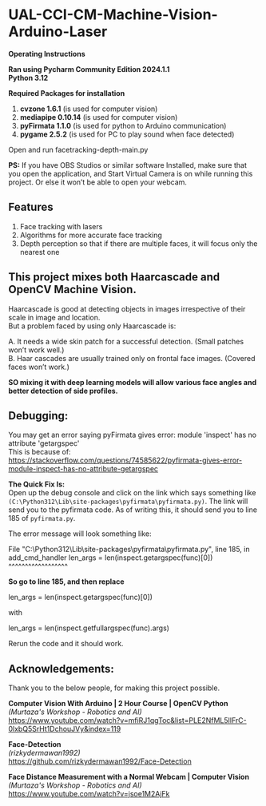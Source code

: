 # UAL-CCI-CM-Machine-Vision-Arduino-Laser

**Operating Instructions**

**Ran using Pycharm Community Edition 2024.1.1**  
**Python 3.12**

**Required Packages for installation**
1. **cvzone 1.6.1** (is used for computer vision)
2. **mediapipe 0.10.14** (is used for computer vision)
3. **pyFirmata 1.1.0** (is used for python to Arduino communication)
4. **pygame 2.5.2** (is used for PC to play sound when face detected)

Open and run facetracking-depth-main.py

**PS:** If you have OBS Studios or similar software Installed, make sure that you open the application, and Start Virtual Camera is on while running this project. Or else it won’t be able to open your webcam.

## Features
1. Face tracking with lasers
2. Algorithms for more accurate face tracking
3. Depth perception so that if there are multiple faces, it will focus only the nearest one

## This project mixes both Haarcascade and OpenCV Machine Vision.  
Haarcascade is good at detecting objects in images irrespective of their scale in image and location.  
But a problem faced by using only Haarcascade is:  

A. It needs a wide skin patch for a successful detection. (Small patches won’t work well.)  
B. Haar cascades are usually trained only on frontal face images. (Covered faces won’t work.)

**SO mixing it with deep learning models will allow various face angles and better detection of side profiles.**

## Debugging:
You may get an error saying pyFirmata gives error: module 'inspect' has no attribute 'getargspec'  
This is because of: <https://stackoverflow.com/questions/74585622/pyfirmata-gives-error-module-inspect-has-no-attribute-getargspec>

**The Quick Fix Is:**  
Open up the debug console and click on the link which says something like `(C:\Python312\Lib\site-packages\pyfirmata\pyfirmata.py)`. The link will send you to the pyfirmata code. As of writing this, it should send you to line 185 of `pyfirmata.py`. 

The error message will look something like:

  File "C:\Python312\Lib\site-packages\pyfirmata\pyfirmata.py", line 185, in add_cmd_handler
    len_args = len(inspect.getargspec(func)[0])
                   ^^^^^^^^^^^^^^^^^^

**So go to line 185, and then replace**

len_args = len(inspect.getargspec(func)[0])

with

len_args = len(inspect.getfullargspec(func).args)

Rerun the code and it should work. 


## Acknowledgements:  
Thank you to the below people, for making this project possible.

**Computer Vision With Arduino | 2 Hour Course | OpenCV Python**  
*(Murtaza's Workshop - Robotics and AI)*  
<https://www.youtube.com/watch?v=mfiRJ1qgToc&list=PLE2NfML5IlFrC-0lxbQ5SrHt1DchouJVy&index=119>

**Face-Detection**  
*(rizkydermawan1992)*  
<https://github.com/rizkydermawan1992/Face-Detection>

**Face Distance Measurement with a Normal Webcam | Computer Vision**  
*(Murtaza's Workshop - Robotics and AI)*  
<https://www.youtube.com/watch?v=jsoe1M2AjFk>
